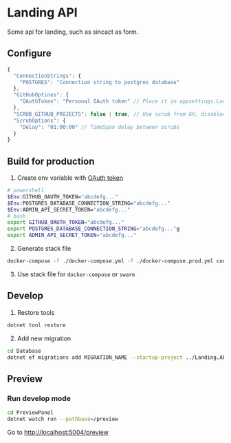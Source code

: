 # Landing API

Some api for landing, such as sincact as form.

## Configure

```js
{
  "ConnectionStrings": {
    "POSTGRES": "Connection string to postgres database"
  },
  "GitHubOptinos": {
    "OAuthToken": "Personal OAuth token" // Place it in appsettings.Local.json while develop
  },
  "SCRUB_GITHUB_PROJECTS": false | true, // Use scrub from GH, disabled in dev mode by default. Enabled for production by default
  "ScrubOptions": {
    "Delay": "01:00:00" // TimeSpan delay between scrubs
  }
}
```

## Build for production

1. Create env variable with [OAuth token](https://github.com/settings/tokens)

```bash
# powershell
$Env:GITHUB_OAUTH_TOKEN="abcdefg..."
$Env:POSTGRES_DATABASE_CONNECTION_STRING="abcdefg..."
$Env:ADMIN_API_SECRET_TOKEN="abcdefg..."
# bash
export GITHUB_OAUTH_TOKEN="abcdefg..."
export POSTGRES_DATABASE_CONNECTION_STRING="abcdefg..."g
export ADMIN_API_SECRET_TOKEN="abcdefg..."
```

2. Generate stack file

```bash
docker-compose -f ./docker-compose.yml -f ./docker-compose.prod.yml config > stack.yml
```

3. Use stack file for `docker-compose` or `swarm`

## Develop

1. Restore tools
```bash
dotnet tool restore
```

2. Add new migration
```bash
cd Database
dotnet ef migrations add MIGRATION_NAME --startup-project ../Landing.API
```

## Preview

### Run develop mode

```bash
cd PreviewPanel
dotnet watch run --pathbase=/preview
```
Go to [http://localhost:5004/preview](http://localhost:5004/preview)